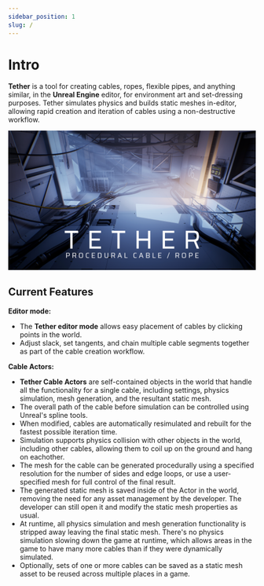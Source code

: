 ```yaml
---
sidebar_position: 1
slug: /
---
```


# Intro

**Tether** is a tool for creating cables, ropes, flexible pipes, and anything similar, in the **Unreal Engine** editor, for environment art and set-dressing purposes.
Tether simulates physics and builds static meshes in-editor, allowing rapid creation and iteration of cables using a non-destructive workflow.

![Title](img/title.png)

## Current Features

**Editor mode:**

- The **Tether editor mode** allows easy placement of cables by clicking points in the world.
- Adjust slack, set tangents, and chain multiple cable segments together as part of the cable creation workflow.

**Cable Actors:**

- **Tether Cable Actors** are self-contained objects in the world that handle all the functionality for a single cable, including settings, physics simulation, mesh generation, and the resultant static mesh.
- The overall path of the cable before simulation can be controlled using Unreal's spline tools.
- When modified, cables are automatically resimulated and rebuilt for the fastest possible iteration time.
- Simulation supports physics collision with other objects in the world, including other cables, allowing them to coil up on the ground and hang on eachother.
- The mesh for the cable can be generated procedurally using a specified resolution for the number of sides and edge loops, or use a user-specified mesh for full control of the final result.
- The generated static mesh is saved inside of the Actor in the world, removing the need for any asset management by the developer. The developer can still open it and modify the static mesh properties as usual.
- At runtime, all physics simulation and mesh generation functionality is stripped away leaving the final static mesh. There's no physics simulation slowing down the game at runtime, which allows areas in the game to have many more cables than if they were dynamically simulated.
- Optionally, sets of one or more cables can be saved as a static mesh asset to be reused across multiple places in a game.
